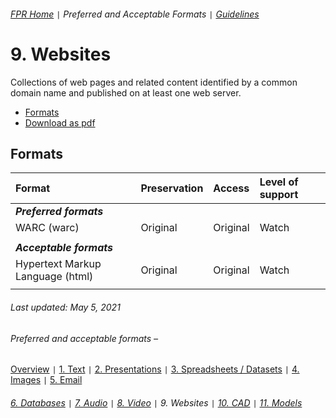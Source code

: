###### [FPR Home](../README.md) `|` Preferred and Acceptable Formats `|` [Guidelines](../explanations/00-intro.md)

# 9. Websites
Collections of web pages and related content identified by a common domain name and published on at least one web server.

- [Formats](#formats)
- [Download as pdf](../downloads/09-websites.pdf)

## Formats
| Format | Preservation | Access | Level of support |
| :---   | :---         | :---   | :---               |
| ***Preferred formats*** |
| WARC (warc) | Original | Original | Watch | 
| |
| ***Acceptable formats*** |
| Hypertext Markup Language (html) | Original | Original | Watch | 
| |

###### Last updated: May 5, 2021

###### Preferred and acceptable formats –
[Overview](00-fpr.md) `|` [1. Text](01-text-documents.md) `|` [2. Presentations](02-presentations.md) `|` [3. Spreadsheets / Datasets](03-spreadsheets-and-datasets.md) `|` [4. Images](04-images.md) `|` [5. Email](05-email.md)
###### [6. Databases](06-databases.md) `|` [7. Audio](07-audio.md) `|` [8. Video](08-video.md) `|` 9. Websites `|` [10. CAD](10-cad.md) `|` [11. Models](11-models.md)